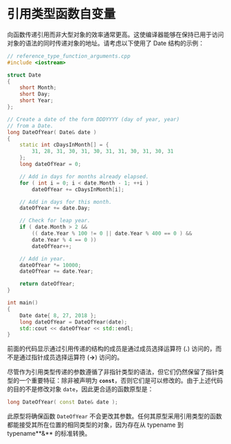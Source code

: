 # 引用类型函数自变量

向函数传递引用而非大型对象的效率通常更高。这使编译器能够在保持已用于访问对象的语法的同时传递对象的地址。请考虑以下使用了 Date 结构的示例：

```cpp
// reference_type_function_arguments.cpp
#include <iostream>

struct Date
{
    short Month;
    short Day;
    short Year;
};

// Create a date of the form DDDYYYY (day of year, year)
// from a Date.
long DateOfYear( Date& date )
{
    static int cDaysInMonth[] = {
        31, 28, 31, 30, 31, 30, 31, 31, 30, 31, 30, 31
    };
    long dateOfYear = 0;

    // Add in days for months already elapsed.
    for ( int i = 0; i < date.Month - 1; ++i )
        dateOfYear += cDaysInMonth[i];

    // Add in days for this month.
    dateOfYear += date.Day;

    // Check for leap year.
    if ( date.Month > 2 &&
        (( date.Year % 100 != 0 || date.Year % 400 == 0 ) &&
        date.Year % 4 == 0 ))
        dateOfYear++;

    // Add in year.
    dateOfYear *= 10000;
    dateOfYear += date.Year;

    return dateOfYear;
}

int main()
{
    Date date{ 8, 27, 2018 };
    long dateOfYear = DateOfYear(date);
    std::cout << dateOfYear << std::endl;
}
```

前面的代码显示通过引用传递的结构的成员是通过成员选择运算符 (**.**) 访问的，而不是通过指针成员选择运算符 (**->**) 访问的。

尽管作为引用类型传递的参数遵循了非指针类型的语法，但它们仍然保留了指针类型的一个重要特征：除非被声明为 **`const`**，否则它们是可以修改的。由于上述代码的目的不是修改对象 `date`，因此更合适的函数原型是：

```cpp
long DateOfYear( const Date& date );
```

此原型将确保函数 `DateOfYear` 不会更改其参数。任何其原型采用引用类型的函数都能接受其所在位置的相同类型的对象，因为存在从 typename 到 typename**&** 的标准转换。
